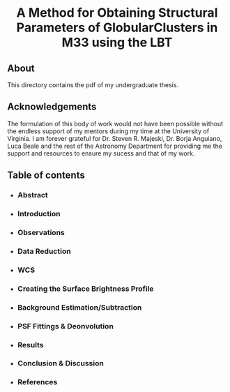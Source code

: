 # <center>A Method for Obtaining Structural Parameters of GlobularClusters in M33 using the LBT</center>
## About 
This directory contains the pdf of my undergraduate thesis. 
## Acknowledgements
The formulation of this body of work would not have been possible without the endless support of my mentors during my time at the University of Virginia. I am forever grateful for Dr. Steven R. Majeski, Dr. Borja Anguiano, Luca Beale and the rest of the Astronomy Department for providing me the support and resources to ensure my sucess and that of my work. 
## Table of contents
* ### Abstract
* ### Introduction
* ### Observations
* ### Data Reduction
* ### WCS
* ### Creating the Surface Brightness Profile
* ### Background Estimation/Subtraction
* ### PSF Fittings & Deonvolution
* ### Results
* ### Conclusion & Discussion
* ### References

